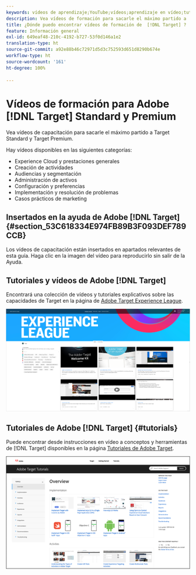 ```yaml
---
keywords: vídeos de aprendizaje;YouTube;vídeos;aprendizaje en vídeo;tutorial;tutoriales;vídeo
description: Vea vídeos de formación para sacarle el máximo partido a  [!DNL Target] Standard and [!DNL Target]  Premium.
title: ¿Dónde puedo encontrar vídeos de formación de  [!DNL Target] ?
feature: Información general
exl-id: 649eaf48-210c-4192-b727-53f0d146a1e2
translation-type: ht
source-git-commit: a92e88b46c72971d5d3c752593d651d8290b674e
workflow-type: ht
source-wordcount: '161'
ht-degree: 100%

---
```


# Vídeos de formación para Adobe [!DNL Target] Standard y Premium

Vea vídeos de capacitación para sacarle el máximo partido a Target Standard y Target Premium.

Hay vídeos disponibles en las siguientes categorías:

* Experience Cloud y prestaciones generales
* Creación de actividades
* Audiencias y segmentación
* Administración de activos
* Configuración y preferencias
* Implementación y resolución de problemas
* Casos prácticos de marketing

## Insertados en la ayuda de Adobe [!DNL Target] {#section_53C618334E974FB89B3F093DEF789CCB}

Los vídeos de capacitación están insertados en apartados relevantes de esta guía. Haga clic en la imagen del vídeo para reproducirlo sin salir de la Ayuda.

## Tutoriales y vídeos de Adobe [!DNL Target]

Encontrará una colección de vídeos y tutoriales explicativos sobre las capacidades de Target en la página de [Adobe Target Experience League](https://guided.adobe.com/#recommended/solutions/target).

![Vídeos de Experience League](/help/c-intro/assets/experience-league.png)

## Tutoriales de Adobe [!DNL Target] {#tutorials}

Puede encontrar desde instrucciones en vídeo a conceptos y herramientas de [!DNL Target] disponibles en la página [Tutoriales de Adobe Target](https://experienceleague.adobe.com/docs/target-learn/tutorials/overview.html?lang=es).

![Tutoriales de Adobe Target](/help/c-intro/assets/adobe-target-tutorials-new.png)
